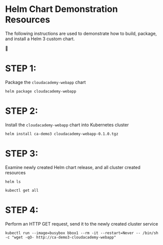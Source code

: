 # Helm Chart Demonstration Resources

The following instructions are used to demonstrate how to build, package, and install a Helm 3 custom chart.

:metal:

# STEP 1:
Package the ```cloudacademy-webapp``` chart

```
helm package cloudacademy-webapp
```

# STEP 2:
Install the ```cloudacademy-webapp``` chart into Kubernetes cluster

```
helm install ca-demo3 cloudacademy-webapp-0.1.0.tgz
```

# STEP 3:
Examine newly created Helm chart release, and all cluster created resources

```
helm ls

kubectl get all
```

# STEP 4:
Perform an HTTP GET request, send it to the newly created cluster service

```
kubectl run --image=busybox bbox1 --rm -it --restart=Never -- /bin/sh -c "wget -qO- http://ca-demo3-cloudacademy-webapp"
```